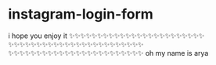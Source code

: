 # instagram-login-form

i hope you enjoy it
✨✨✨✨✨✨✨✨✨✨✨✨✨✨✨✨✨✨✨✨✨✨✨✨
✨✨✨✨✨✨✨✨✨✨✨✨✨✨✨✨✨✨✨✨✨✨✨✨
✨✨✨✨✨✨✨✨✨✨✨✨✨✨✨✨✨✨✨✨✨✨✨✨
oh my name is arya
